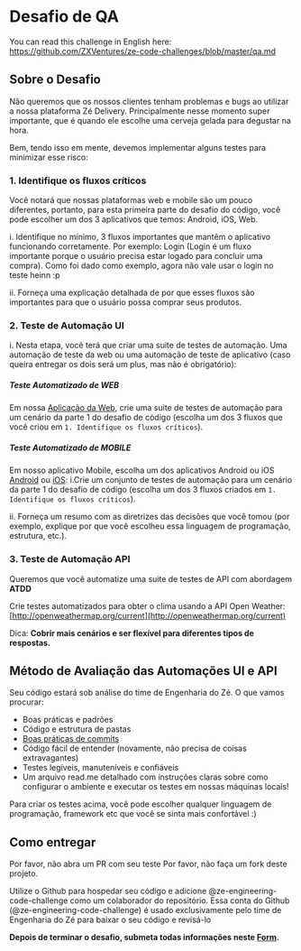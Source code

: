 # Desafio de QA

You can read this challenge in English here: https://github.com/ZXVentures/ze-code-challenges/blob/master/qa.md 

## Sobre o Desafio


Não queremos que os nossos clientes tenham problemas e bugs ao utilizar a nossa plataforma Zé Delivery. Principalmente nesse momento super importante, que é quando ele escolhe uma cerveja gelada para degustar na hora.
 
Bem, tendo isso em mente, devemos implementar alguns testes para minimizar esse risco:


### 1. Identifique os fluxos críticos

Você notará que nossas plataformas web e mobile são um pouco diferentes, portanto, para esta primeira parte do desafio do código, você pode escolher um dos 3 aplicativos que temos: Android, iOS, Web.
 
i. Identifique no mínimo, 3 fluxos importantes que mantêm o aplicativo funcionando corretamente. Por exemplo: Login (Login é um fluxo importante porque o usuário precisa estar logado para concluir uma compra). Como foi dado como exemplo, agora não vale usar o login no teste heinn :p
 
ii. Forneça uma explicação detalhada de por que esses fluxos são importantes para que o usuário possa comprar seus produtos.


### 2. Teste de Automação UI

i. Nesta etapa, você terá que criar uma suite de testes de automação. Uma automação de teste da web ou uma automação de teste de aplicativo (caso queira entregar os dois será um plus, mas não é obrigatório):
##### Teste Automatizado de WEB
Em nossa [Aplicação da Web](https://www.ze.delivery/), crie uma suite de testes de automação para um cenário da parte 1 do desafio de código (escolha um dos 3 fluxos que você criou em `1. Identifique os fluxos críticos`).

##### Teste Automatizado de MOBILE
Em nosso aplicativo Mobile, escolha um dos aplicativos Android ou iOS [Android](https://play.google.com/store/apps/details?id=com.cerveceriamodelo.modelonow&hl=pt_BR) ou [iOS](https://apps.apple.com/br/app/z%C3%A9-delivery/id1070070438):
i.Crie um conjunto de testes de automação para um cenário da parte 1 do desafio de código (escolha um dos 3 fluxos criados em `1. Identifique os fluxos críticos`).
 
ii. Forneça um resumo com as diretrizes das decisões que você tomou (por exemplo, explique por que você escolheu essa linguagem de programação, estrutura, etc.).


### 3. Teste de Automação API

Queremos que você automatize uma suite de testes de API com abordagem **ATDD**

Crie testes automatizados para obter o clima usando a API Open Weather: 
[http://openweathermap.org/current](http://openweathermap.org/current)

Dica:
**Cobrir mais cenários e ser flexível para diferentes tipos de respostas.** 

## Método de Avaliação das Automações UI e API

Seu código estará sob análise do time de Engenharia do Zé. O que vamos procurar:
- Boas práticas e padrões
- Código e estrutura de pastas
- [Boas práticas de commits](https://chris.beams.io/posts/git-commit/)
- Código fácil de entender (novamente, não precisa de coisas extravagantes)
- Testes legíveis, manuteníveis e confiáveis 
- Um arquivo read.me detalhado com instruções claras sobre como configurar o ambiente e executar os testes em nossas máquinas locais!
 
Para criar os testes acima, você pode escolher qualquer linguagem de programação, framework etc que você se sinta mais confortável :)


## Como entregar

Por favor, não abra um PR com seu teste
Por favor, não faça um fork deste projeto.

Utilize o Github para hospedar seu código e adicione @ze-engineering-code-challenge como um colaborador do repositório. Essa conta do Github (@ze-engineering-code-challenge) é usado exclusivamente pelo time de Engenharia do Zé para baixar o seu código e revisá-lo

**Depois de terminar o desafio, submeta todas informações neste [Form](https://docs.google.com/forms/d/e/1FAIpQLSc8DJlM3SQDxMTntTtzqVS_StacBM072c4WSku7LUkgPganOg/viewform).**
